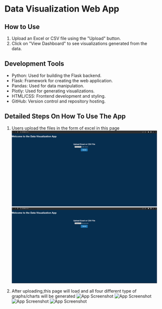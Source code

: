 # Data Visualization Web App

## How to Use

1. Upload an Excel or CSV file using the "Upload" button.
2. Click on "View Dashboard" to see visualizations generated from the data.

## Development Tools

- Python: Used for building the Flask backend.
- Flask: Framework for creating the web application.
- Pandas: Used for data manipulation.
- Plotly: Used for generating visualizations.
- HTML/CSS: Frontend development and styling.
- GitHub: Version control and repository hosting.

## Detailed Steps On How To Use The App

1) Users upload the files in the form of excel in this page
![App Screenshot](Screenshots/Screenshot%202023-07-20%20141549.png)
![App Screenshot](Screenshots/Screenshot%202023-07-20%20141609.png)

2) After uploading,this page will load and all four different type of graphs/charts will be generated
![App Screenshot](Screenshots/Screenshot%2023-07-20%20141639.png)
![App Screenshot](Screenshots/Screenshot%2023-07-20%20141704.png)
![App Screenshot](Screenshots/Screenshot%2023-07-20%20141718.png)
![App Screenshot](Screenshots/Screenshot%2023-07-20%20141803.png)






